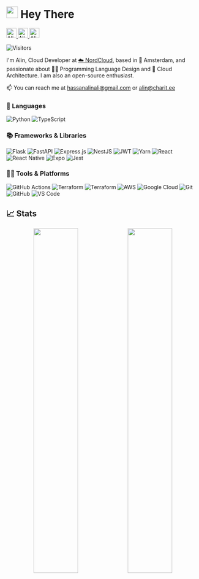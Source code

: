 # <img src="https://raw.githubusercontent.com/iampavangandhi/iampavangandhi/master/gifs/Hi.gif" width="30px"> Hey There

<a href="https://www.linkedin.com/in/hassanalinali/">
  <img alt="Alin Ali Hassan | LinkedIn" width="26px" src="https://camo.githubusercontent.com/c8a9c5b414cd812ad6a97a46c29af67239ddaeae08c41724ff7d945fb4c047e5/68747470733a2f2f6564656e742e6769746875622e696f2f537570657254696e7949636f6e732f696d616765732f7376672f6c696e6b6564696e2e737667" />
</a>
<a href="mailto:hassanalinali@gmail.com">
  <img alt="Alin Ali Hassan | Email" width="26px" src="https://camo.githubusercontent.com/21863a9a063d33b20608be917f5601f309abec90ae5cf5dedea38bb6b55d11ab/68747470733a2f2f6564656e742e6769746875622e696f2f537570657254696e7949636f6e732f696d616765732f7376672f6d61696c2e737667" />
</a>
<a href="https://hassanalinali.com/assets/CV.pdf">
    <img alt="Alin Ali Hassan | Resume" width="26px" src="https://camo.githubusercontent.com/45249cad819498efba2eed709751f8e65100dca2c3420ea7f182003a5cbc3824/68747470733a2f2f6564656e742e6769746875622e696f2f537570657254696e7949636f6e732f696d616765732f7376672f7064662e737667" />
</a>

![Visitors](https://visitor-badge.glitch.me/badge?page_id=hassanalinali.hassanalinali&right_color=brightgreen)

I'm Alin, Cloud Developer at [:cloud: NordCloud](https://nordcloud.com), based in :round_pushpin: Amsterdam, and passionate about :artist: Programming Language Design and :triangular_ruler: Cloud Architecture. I am also an open-source enthusiast.

📫 You can reach me at hassanalinali@gmail.com or alin@charit.ee

### :rocket: Languages

![Python](https://img.shields.io/badge/python-3670A0?style=for-the-badge&logo=python&logoColor=ffdd54)
![TypeScript](https://img.shields.io/badge/typescript-%23007ACC.svg?style=for-the-badge&logo=typescript&logoColor=white)

### :books: Frameworks & Libraries

![Flask](https://img.shields.io/badge/flask-%23000.svg?style=for-the-badge&logo=flask&logoColor=white)
![FastAPI](https://img.shields.io/badge/FastAPI-005571?style=for-the-badge&logo=fastapi)
![Express.js](https://img.shields.io/badge/express.js-%23404d59.svg?style=for-the-badge&logo=express&logoColor=%2361DAFB)
![NestJS](https://img.shields.io/badge/nestjs-%23E0234E.svg?style=for-the-badge&logo=nestjs&logoColor=white)
![JWT](https://img.shields.io/badge/JWT-black?style=for-the-badge&logo=JSON%20web%20tokens)
![Yarn](https://img.shields.io/badge/yarn-%232C8EBB.svg?style=for-the-badge&logo=yarn&logoColor=white)
![React](https://img.shields.io/badge/react-%2320232a.svg?style=for-the-badge&logo=react&logoColor=%2361DAFB)
![React Native](https://img.shields.io/badge/react_native-%2320232a.svg?style=for-the-badge&logo=react&logoColor=%2361DAFB)
![Expo](https://img.shields.io/badge/expo-1C1E24?style=for-the-badge&logo=expo&logoColor=#D04A37)
![Jest](https://img.shields.io/badge/-jest-%23C21325?style=for-the-badge&logo=jest&logoColor=white)

### :technologist: Tools & Platforms

![GitHub Actions](https://img.shields.io/badge/githubactions-%232671E5.svg?style=for-the-badge&logo=githubactions&logoColor=white)
![Terraform](https://img.shields.io/badge/Terraform-844FBA?style=for-the-badge&logo=terraform&logoColor=white)
![Terraform](https://img.shields.io/badge/terraform-%235835CC.svg?style=for-the-badge&logo=terraform&logoColor=white)
![AWS](https://img.shields.io/badge/AWS-%23FF9900.svg?style=for-the-badge&logo=amazon-aws&logoColor=white)
![Google Cloud](https://img.shields.io/badge/Google_Cloud-4285f4?style=for-the-badge&logo=google-cloud&logoColor=white)
![Git](https://img.shields.io/badge/Git-F05032?style=for-the-badge&logo=git&logoColor=white)
![GitHub](https://img.shields.io/badge/github-%23121011.svg?style=for-the-badge&logo=github&logoColor=white)
![VS Code](https://img.shields.io/badge/Visual_Studio_Code-0078D4?style=for-the-badge&logo=visual%20studio%20code&logoColor=white)

## 📈 Stats

<p align="center">
  <img width="48%" src="https://github-readme-stats.vercel.app/api?username=hassanalinali&show_icons=true" />
  <img width="48%" src="https://github-readme-streak-stats.herokuapp.com/?user=hassanalinali" />
</p>